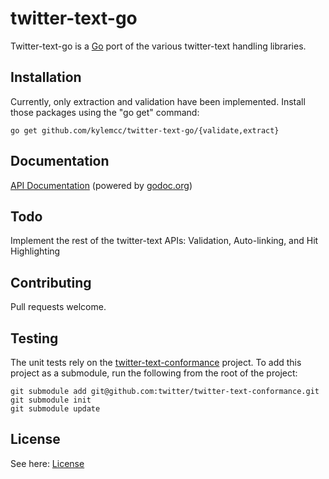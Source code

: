 # twitter-text-go #
Twitter-text-go is a [Go](http://golang.org/) port of the various twitter-text handling libraries. 

## Installation ##

Currently, only extraction and validation have been implemented. Install those packages using the "go get" command:

	go get github.com/kylemcc/twitter-text-go/{validate,extract}

## Documentation ##

[API Documentation](http://godoc.org/github.com/kylemcc/twitter-text-go) (powered by [godoc.org](http://godoc.org))

## Todo ##

Implement the rest of the twitter-text APIs: Validation, Auto-linking, and Hit Highlighting

## Contributing ##
Pull requests welcome.

## Testing ##
The unit tests rely on the [twitter-text-conformance](https://github.com/twitter/twitter-text-conformance) project. To add this project as a submodule, run the following from the root of the project:

	git submodule add git@github.com:twitter/twitter-text-conformance.git
	git submodule init
	git submodule update

## License ##

See here: [License](https://github.com/kylemcc/twitter-text-go/blob/master/LICENSE)
